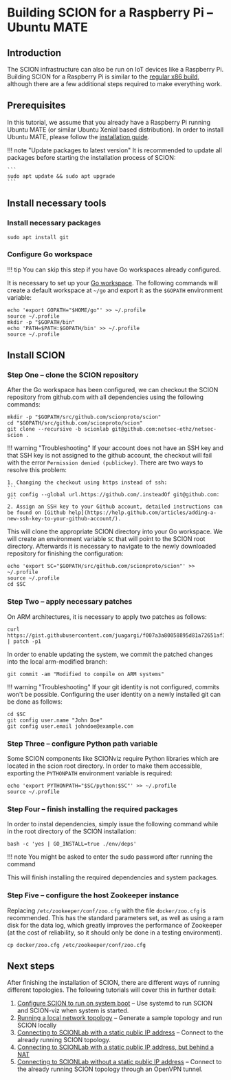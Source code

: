 # Building SCION for a Raspberry Pi &ndash; Ubuntu MATE

## Introduction

The SCION infrastructure can also be run on IoT devices like a Raspberry Pi. Building SCION for a Raspberry Pi is similar to the [regular x86 build](ubuntu_x86_build/), although there are a few additional steps required to make everything work.

## Prerequisites

In this tutorial, we assume that you already have a Raspberry Pi running Ubuntu MATE (or similar Ubuntu Xenial based distribution). In order to install Ubuntu MATE, please follow the [installation guide](https://ubuntu-mate.org/raspberry-pi/).

!!! note "Update packages to latest version"
    It is recommended to update all packages before starting the installation process of SCION:

    ```
    sudo apt update && sudo apt upgrade
    ```

## Install necessary tools

### Install necessary packages

```shell
sudo apt install git
```

### Configure Go workspace

!!! tip
    You can skip this step if you have Go workspaces already configured.

It is necessary to set up your [Go workspace](https://golang.org/doc/code.html#GOPATH "Go workspace"). The following commands will create a default workspace at `~/go` and export it as the `$GOPATH` environment variable:

```shell
echo 'export GOPATH="$HOME/go"' >> ~/.profile
source ~/.profile
mkdir -p "$GOPATH/bin"
echo 'PATH=$PATH:$GOPATH/bin' >> ~/.profile
source ~/.profile
```

## Install SCION

### Step One &ndash; clone the SCION repository

After the Go workspace has been configured, we can checkout the SCION repository from github.com with all dependencies using the following commands:

```shell
mkdir -p "$GOPATH/src/github.com/scionproto/scion"
cd "$GOPATH/src/github.com/scionproto/scion"
git clone --recursive -b scionlab git@github.com:netsec-ethz/netsec-scion .
```

!!! warning "Troubleshooting"
    If your account does not have an SSH key and that SSH key is not assigned to the github account, the checkout will fail with the error `Permission denied (publickey)`. There are two ways to resolve this problem:

    1. Changing the checkout using https instead of ssh:
    ```
    git config --global url.https://github.com/.insteadOf git@github.com:
    ```
    2. Assign an SSH key to your Github account, detailed instructions can be found on [Github help](https://help.github.com/articles/adding-a-new-ssh-key-to-your-github-account/).

This will clone the appropriate SCION directory into your Go workspace. We will create an environment variable `SC` that will point to the SCION root directory. Afterwards it is necessary to navigate to the newly downloaded repository for finishing the configuration:

```shell
echo 'export SC="$GOPATH/src/github.com/scionproto/scion"' >> ~/.profile
source ~/.profile
cd $SC
```

### Step Two &ndash; apply necessary patches

On ARM architectures, it is necessary to apply two patches as follows:

```shell
curl https://gist.githubusercontent.com/juagargi/f007a3a80058895d81a72651af32cb44/raw/ab6578ed400885bb5ea7767cb10a2686f3e1db6d/arm.patch | patch -p1
```

In order to enable updating the system, we commit the patched changes into the local arm-modified branch:

```shell
git commit -am "Modified to compile on ARM systems"
```

!!! warning "Troubleshooting"
    If your git identity is not configured, commits won't be possible. Configuring the user identity on a newly installed git can be done as follows:

```shell
cd $SC
git config user.name "John Doe"
git config user.email johndoe@example.com
```

### Step Three &ndash; configure Python path variable

Some SCION components like SCIONviz require Python libraries which are located in the scion root directory. In order to make them accessible, exporting the `PYTHONPATH` environment variable is required:

```shell
echo 'export PYTHONPATH="$SC/python:$SC"' >> ~/.profile
source ~/.profile
```

### Step Four &ndash; finish installing the required packages

In order to instal dependencies, simply issue the following command while in the root directory of the SCION installation:

```shell
bash -c 'yes | GO_INSTALL=true ./env/deps'
```

!!! note
    You might be asked to enter the sudo password after running the command

This will finish installing the required dependencies and system packages.

### Step Five &ndash; configure the host Zookeeper instance

Replacing `/etc/zookeeper/conf/zoo.cfg` with the file `docker/zoo.cfg` is recommended. This has the standard parameters set, as well as using a ram disk for the data log, which greatly improves the performance of Zookeeper (at the cost of reliability, so it should only be done in a testing environment).

```shell
cp docker/zoo.cfg /etc/zookeeper/conf/zoo.cfg
```

## Next steps

After finishing the installation of SCION, there are different ways of running different topologies. The following tutorials will cover this in further detail:

1. [Configure SCION to run on system boot](/scion_tricks/setup_startup.md) &ndash; Use systemd to run SCION and SCION-viz when system is started.
1. [Running a local network topology](/general_scion_configuration/local_top/) &ndash; Generate a sample topology and run SCION locally
1. [Connecting to SCIONLab with a static public IP address](/general_scion_configuration/public_ip/) &ndash; Connect to the already running SCION topology.
1. [Connecting to SCIONLab with a static public IP address, but behind a NAT](/general_scion_configuration/public_ip_nat/)
1. [Connecting to SCIONLab without a static public IP address](/general_scion_configuration/vpn_setup/) &ndash; Connect to the already running SCION topology through an OpenVPN tunnel.
